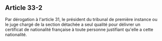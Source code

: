 Article 33-2
----
Par dérogation à l'article 31, le président du tribunal de première instance ou
le juge chargé de la section détachée a seul qualité pour délivrer un certificat
de nationalité française à toute personne justifiant qu'elle a cette
nationalité.
